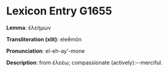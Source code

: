 # Lexicon Entry G1655

**Lemma**: ἐλεήμων

**Transliteration (xlit)**: eleḗmōn

**Pronunciation**: el-eh-ay'-mone

**Description**:
from ἐλεέω; compassionate (actively):--merciful.
